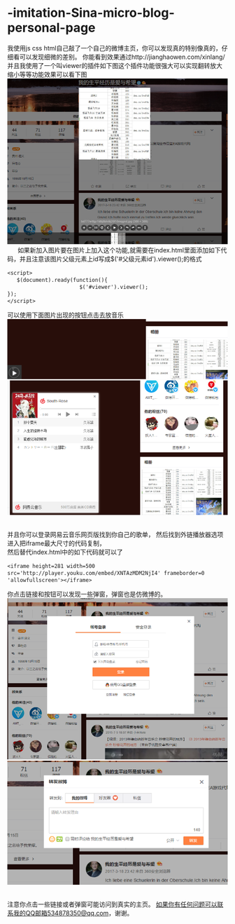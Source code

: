 # -imitation-Sina-micro-blog-personal-page
我使用js css html自己敲了一个自己的微博主页，你可以发现真的特别像真的，仔细看可以发现细微的差别。
你能看到效果通过http://jianghaowen.com/xinlang/
并且我使用了一个叫viewer的插件如下图这个插件功能很强大可以实现翻转放大缩小等等功能效果可以看下图          
![picture](imagin/1.png)      
如果新加入图片要在图片上加入这个功能,就需要在index.html里面添加如下代码，并且注意该图片<img>父级元素上id写成$('#父级元素id').viewer();的格式     
```
<script>   
   $(document).ready(function(){
			           $('#viewer').viewer();
});
</script>
```
可以使用下面图片出现的按钮点击去放音乐 
![picture](imagin/2.png)  
![picture](imagin/3.png)         
    
并且你可以登录网易云音乐网页版找到你自己的歌单， 
然后找到外链播放器选项进入把iframe最大尺寸的代码复制，     
然后替代index.html中的如下代码就可以了      
```
<iframe height=281 width=500 src='http://player.youku.com/embed/XNTAzMDM2NjI4' frameborder=0 'allowfullscreen'></iframe>
```
你点击链接和按钮可以发现一些弹窗，弹窗也是仿微博的。
![picture](imagin/KRMU9HVIO[8K7SSG$W@~GCT.png)
![picture](imagin/4.png)            
    
注意你点击一些链接或者弹窗可能访问到真实的主页。
如果你有任何问题可以联系我的QQ邮箱534878350@qq.com，谢谢。
